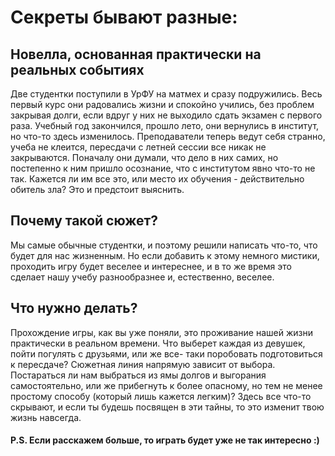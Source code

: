 # Секреты бывают разные: 
## Новелла, основанная практически на реальных событиях
Две студентки поступили в УрФУ на матмех и сразу подружились. Весь первый курс они радовались жизни и спокойно учились, без проблем закрывая долги, если вдруг у них не выходило сдать экзамен с первого раза. Учебный год закончился, прошло лето, они вернулись в институт, но что-то здесь изменилось. Преподаватели теперь ведут себя странно, учеба не клеится, пересдачи с летней сессии все никак не закрываются. Поначалу они думали, что дело в них самих, но постепенно к ним пришло осознание, что с институтом явно что-то не так. Кажется ли им все это, или место их обучения - действительно обитель зла? Это и предстоит выяснить.
## Почему такой сюжет?
Мы самые обычные студентки, и поэтому решили написать что-то, что будет для нас жизненным. Но если добавить к этому немного мистики, проходить игру будет веселее и интереснее, и в то же время это сделает нашу учебу разнообразнее и, естественно, веселее.
## Что нужно делать?
Прохождение игры, как вы уже поняли, это проживание нашей жизни практически в реальном времени. Что выберет каждая из девушек, пойти погулять с друзьями, или же все- таки поробовать подготовиться к пересдаче? Сюжетная линия напрямую зависит от выбора. Постараться ли нам выбраться из ямы долгов и выгорания самостоятельно, или же прибегнуть к более опасному, но тем не менее простому способу (который лишь кажется легким)? Здесь все что-то скрывают, и если ты будешь посвящен в эти тайны, то это изменит твою жизнь навсегда.
#### P.S. Если расскажем больше, то играть будет уже не так интересно :)
